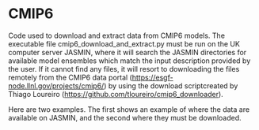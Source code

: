 # CMIP6
Code used to download and extract data from CMIP6 models. The executable file cmip6_download_and_extract.py must be run on the UK computer server JASMIN, where it will search the JASMIN directories for available model ensembles which match the input description provided by the user. If it cannot find any files, it will resort to downloading the files remotely from the CMIP6 data portal (https://esgf-node.llnl.gov/projects/cmip6/) by using the download scriptcreated by Thiago Loureiro (https://github.com/tloureiro/cmip6_downloader).

Here are two examples. The first shows an example of where the data are available on JASMIN, and the second where they must be downloaded.


